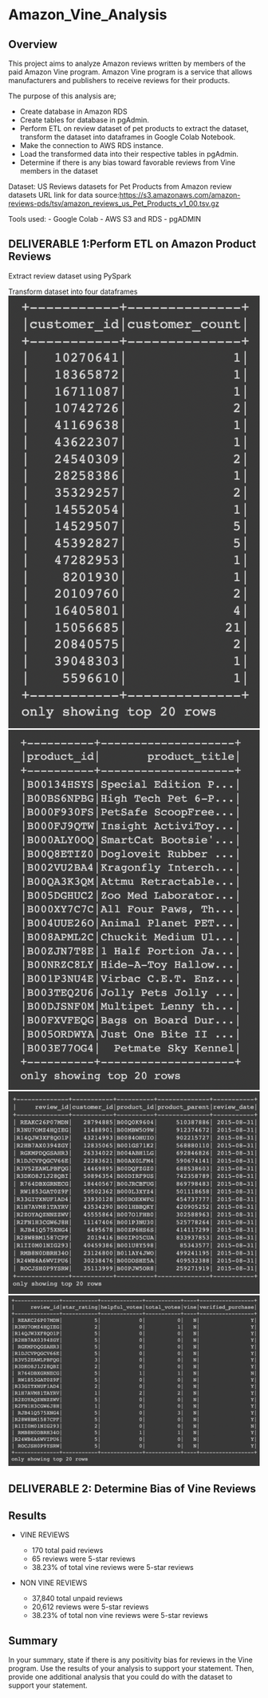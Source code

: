 # Amazon_Vine_Analysis
## Overview

This project aims to analyze Amazon reviews written by members of the paid Amazon Vine program. Amazon Vine program is a service that allows manufacturers and publishers to receive reviews for their products.

The purpose of this analysis are;
- Create database in Amazon RDS
- Create tables for database in pgAdmin.
- Perform ETL on review dataset of pet products to extract the dataset, transform the dataset into dataframes in Google Colab Notebook.
- Make the connection to AWS RDS instance.
- Load the transformed data into their respective tables in pgAdmin.
- Determine if there is any bias toward favorable reviews from Vine members in the dataset

Dataset: US Reviews datasets for Pet Products from Amazon review datasets
URL link for data source:https://s3.amazonaws.com/amazon-reviews-pds/tsv/amazon_reviews_us_Pet_Products_v1_00.tsv.gz

Tools used: 
    - Google Colab 
    - AWS S3 and RDS
    - pgADMIN

## DELIVERABLE 1:Perform ETL on Amazon Product Reviews
Extract review dataset using PySpark

Transform dataset into four dataframes
![Getting Started](./images/customer_id_table.png) ![Getting Started](./images/product_id_table.png)
![Getting Started](./images/review_id_table.png)
![Getting Started](./images/vine_table.png)


## DELIVERABLE 2: Determine Bias of Vine Reviews

## Results
- VINE REVIEWS
    - 170 total paid reviews
    - 65 reviews were 5-star reviews
    - 38.23% of total vine reviews were 5-star reviews

- NON VINE REVIEWS
    - 37,840 total unpaid reviews
    - 20,612 reviews were 5-star reviews
    - 38.23% of total non vine reviews were 5-star reviews


## Summary
In your summary, state if there is any positivity bias for reviews in the Vine program. Use the results of your analysis to support your statement. Then, provide one additional analysis that you could do with the dataset to support your statement.
